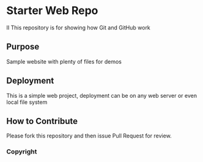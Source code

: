 # Starter Web Repo
II
This repository is for showing how Git and GitHub work

## Purpose

Sample website with plenty of files for demos

## Deployment
This is a simple web project, deployment can be on any web server or even local file 
system

## How to Contribute
Please fork this repository and then issue Pull Request for review.

### Copyright
